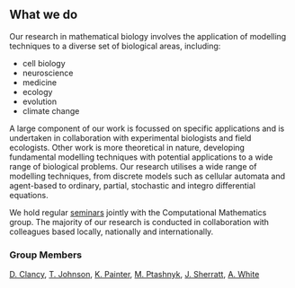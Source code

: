 ## What we do

Our research in mathematical biology involves the application of modelling techniques to a diverse set of biological areas, including:

-   cell biology
-   neuroscience
-   medicine
-   ecology
-   evolution
-   climate change

A large component of our work is focussed on specific applications and is undertaken in collaboration with experimental biologists and field ecologists. Other work is more theoretical in nature, developing fundamental modelling techniques with potential applications to a wide range of biological problems. Our research utilises a wide range of modelling techniques, from discrete models such as cellular automata and agent-based to ordinary, partial, stochastic and integro differential equations.

We hold regular [seminars](http://www.macs.hw.ac.uk/~ms713/seminar_ac2mb.html) jointly with the Computational Mathematics group. The majority of our research is conducted in collaboration with colleagues based locally, nationally and internationally.

### Group Members

[D. Clancy](https://researchportal.hw.ac.uk/en/persons/damian-clancy), [T. Johnson](https://researchportal.hw.ac.uk/en/persons/timothy-johnson), [K. Painter](https://researchportal.hw.ac.uk/en/persons/kevin-j-painter), [M. Ptashnyk](https://researchportal.hw.ac.uk/en/persons/mariya-ptashnyk), [J. Sherratt](https://researchportal.hw.ac.uk/en/persons/jonathan-adam-sherratt), [A. White](https://researchportal.hw.ac.uk/en/persons/andrew-ronald-white)